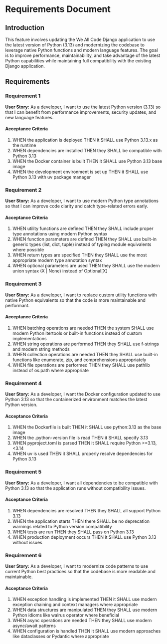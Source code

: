 # Requirements Document

## Introduction

This feature involves updating the We All Code Django application to use the latest version of Python (3.13) and modernizing the codebase to leverage native Python functions and modern language features. The goal is to improve performance, maintainability, and take advantage of the latest Python capabilities while maintaining full compatibility with the existing Django application.

## Requirements

### Requirement 1

**User Story:** As a developer, I want to use the latest Python version (3.13) so that I can benefit from performance improvements, security updates, and new language features.

#### Acceptance Criteria

1. WHEN the application is deployed THEN it SHALL use Python 3.13.x as the runtime
2. WHEN dependencies are installed THEN they SHALL be compatible with Python 3.13
3. WHEN the Docker container is built THEN it SHALL use Python 3.13 base image
4. WHEN the development environment is set up THEN it SHALL use Python 3.13 with uv package manager

### Requirement 2

**User Story:** As a developer, I want to use modern Python type annotations so that I can improve code clarity and catch type-related errors early.

#### Acceptance Criteria

1. WHEN utility functions are defined THEN they SHALL include proper type annotations using modern Python syntax
2. WHEN function parameters are defined THEN they SHALL use built-in generic types (list, dict, tuple) instead of typing module equivalents where possible
3. WHEN return types are specified THEN they SHALL use the most appropriate modern type annotation syntax
4. WHEN optional parameters are used THEN they SHALL use the modern union syntax (X | None) instead of Optional[X]

### Requirement 3

**User Story:** As a developer, I want to replace custom utility functions with native Python equivalents so that the code is more maintainable and performant.

#### Acceptance Criteria

1. WHEN batching operations are needed THEN the system SHALL use modern Python itertools or built-in functions instead of custom implementations
2. WHEN string operations are performed THEN they SHALL use f-strings and modern string methods
3. WHEN collection operations are needed THEN they SHALL use built-in functions like enumerate, zip, and comprehensions appropriately
4. WHEN file operations are performed THEN they SHALL use pathlib instead of os.path where appropriate

### Requirement 4

**User Story:** As a developer, I want the Docker configuration updated to use Python 3.13 so that the containerized environment matches the latest Python version.

#### Acceptance Criteria

1. WHEN the Dockerfile is built THEN it SHALL use python:3.13 as the base image
2. WHEN the .python-version file is read THEN it SHALL specify 3.13
3. WHEN pyproject.toml is parsed THEN it SHALL require Python >=3.13,<3.14
4. WHEN uv is used THEN it SHALL properly resolve dependencies for Python 3.13

### Requirement 5

**User Story:** As a developer, I want all dependencies to be compatible with Python 3.13 so that the application runs without compatibility issues.

#### Acceptance Criteria

1. WHEN dependencies are resolved THEN they SHALL all support Python 3.13
2. WHEN the application starts THEN there SHALL be no deprecation warnings related to Python version compatibility
3. WHEN tests are run THEN they SHALL pass on Python 3.13
4. WHEN production deployment occurs THEN it SHALL use Python 3.13 without issues

### Requirement 6

**User Story:** As a developer, I want to modernize code patterns to use current Python best practices so that the codebase is more readable and maintainable.

#### Acceptance Criteria

1. WHEN exception handling is implemented THEN it SHALL use modern exception chaining and context managers where appropriate
2. WHEN data structures are manipulated THEN they SHALL use modern Python idioms like walrus operator where beneficial
3. WHEN async operations are needed THEN they SHALL use modern async/await patterns
4. WHEN configuration is handled THEN it SHALL use modern approaches like dataclasses or Pydantic where appropriate
